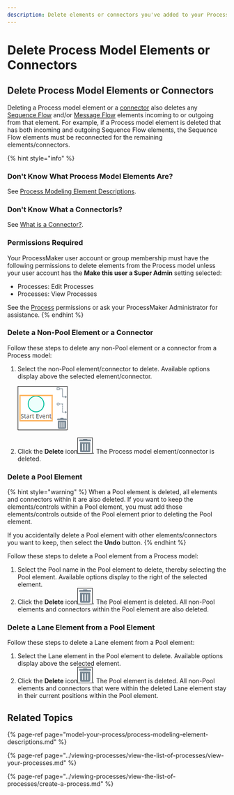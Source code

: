 ```yaml
---
description: Delete elements or connectors you've added to your Process model.
---
```


# Delete Process Model Elements or Connectors

## Delete Process Model Elements or Connectors

Deleting a Process model element or a [connector](model-processes-using-connectors/what-is-a-connector.md) also deletes any [Sequence Flow](model-your-process/process-modeling-element-descriptions.md#sequence-flow) and/or [Message Flow](model-your-process/process-modeling-element-descriptions.md#message-flow) elements incoming to or outgoing from that element. For example, if a Process model element is deleted that has both incoming and outgoing Sequence Flow elements, the Sequence Flow elements must be reconnected for the remaining elements/connectors.

{% hint style="info" %}
### Don't Know What Process Model Elements Are?

See [Process Modeling Element Descriptions](model-your-process/process-modeling-element-descriptions.md).

### Don't Know What a ConnectorIs?

See [What is a Connector?](model-processes-using-connectors/what-is-a-connector.md).

### Permissions Required

Your ProcessMaker user account or group membership must have the following permissions to delete elements from the Process model unless your user account has the **Make this user a Super Admin** setting selected:

* Processes: Edit Processes
* Processes: View Processes

See the [Process](../../processmaker-administration/permission-descriptions-for-users-and-groups.md#processes) permissions or ask your ProcessMaker Administrator for assistance.
{% endhint %}

### Delete a Non-Pool Element or a Connector

Follow these steps to delete any non-Pool element or a connector from a Process model:

1. Select the non-Pool element/connector to delete. Available options display above the selected element/connector.  

   ![](../../.gitbook/assets/delete-element-process-modeler-processes.png)

2. Click the **Delete** icon![](../../.gitbook/assets/remove-icon.png). The Process model element/connector is deleted.

### Delete a Pool Element

{% hint style="warning" %}
When a Pool element is deleted, all elements and connectors within it are also deleted. If you want to keep the elements/controls within a Pool element, you must add those elements/controls outside of the Pool element prior to deleting the Pool element.

If you accidentally delete a Pool element with other elements/connectors you want to keep, then select the **Undo** button.
{% endhint %}

Follow these steps to delete a Pool element from a Process model:

1. ​Select the Pool name in the Pool element to delete, thereby selecting the Pool element. Available options display to the right of the selected element.
2. Click the **Delete** icon![](../../.gitbook/assets/remove-icon.png). The Pool element is deleted. All non-Pool elements and connectors within the Pool element are also deleted.

### Delete a Lane Element from a Pool Element

Follow these steps to delete a Lane element from a Pool element:

1. ​Select the Lane element in the Pool element to delete. Available options display above the selected element.
2. Click the **Delete** icon![](../../.gitbook/assets/remove-icon.png). The Pool element is deleted. All non-Pool elements and connectors that were within the deleted Lane element stay in their current positions within the Pool element.

## Related Topics

{% page-ref page="model-your-process/process-modeling-element-descriptions.md" %}

{% page-ref page="../viewing-processes/view-the-list-of-processes/view-your-processes.md" %}

{% page-ref page="../viewing-processes/view-the-list-of-processes/create-a-process.md" %}

